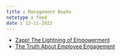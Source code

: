 ```yaml
---
title : Management Books
notetype : feed
date : 13-11-2022
---
```


- [Zapp! The Lightning of Empowerment](https://www.amazon.com/Zapp-Lightning-Empowerment-Productivity-Satisfaction/dp/0449002829/ref=sr_1_1?crid=2P9LJNOGCB9AZ&keywords=zapp+empowerment&qid=1668323243&s=books&sprefix=zapp+empowe%2Cstripbooks-intl-ship%2C378&sr=1-1)
- [The Truth About Employee Engagement](https://www.amazon.com/Truth-About-Employee-Engagement-Addressing/dp/111923798X)